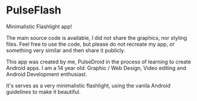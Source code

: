 PulseFlash
===========

Minimalistic Flashlight app!

The main source code is available, I did not share the graphics, nor styling files. Feel free to use the code, but please do not recreate my app, or something very similar and then share it publicly.

This app was created by me, PulseDroid in the process of learning to create Android apps. I am a 14 year old: 
Graphic / Web Design, Video editing and Android Development enthusiast.

It's serves as a very minimalistic flashlight, using the vanila Android guidelines to make it beautiful.


